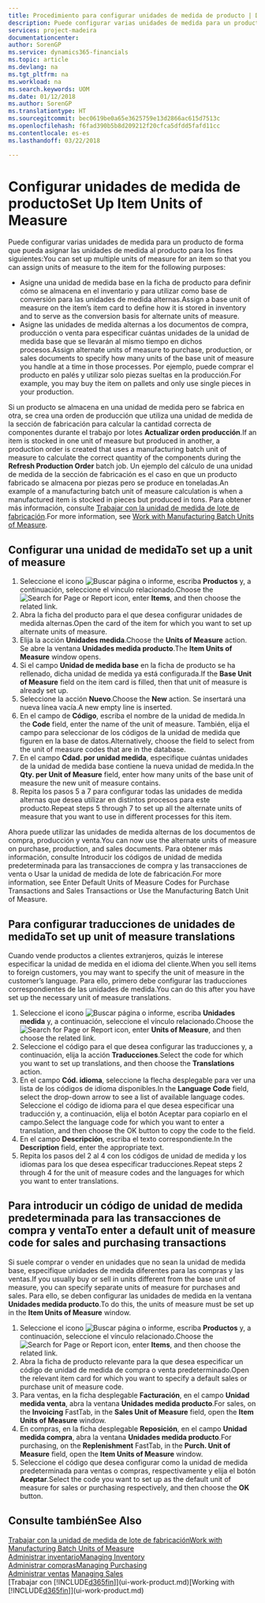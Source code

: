 ```yaml
---
title: Procedimiento para configurar unidades de medida de producto | Documentos de Microsoft
description: Puede configurar varias unidades de medida para un producto de forma que pueda asignar las unidades de medida al producto.
services: project-madeira
documentationcenter: 
author: SorenGP
ms.service: dynamics365-financials
ms.topic: article
ms.devlang: na
ms.tgt_pltfrm: na
ms.workload: na
ms.search.keywords: UOM
ms.date: 01/12/2018
ms.author: SorenGP
ms.translationtype: HT
ms.sourcegitcommit: bec0619be0a65e3625759e13d2866ac615d7513c
ms.openlocfilehash: f6fad390b5b8d209212f20cfca5dfdd5fafd11cc
ms.contentlocale: es-es
ms.lasthandoff: 03/22/2018

---
```

# <a name="set-up-item-units-of-measure"></a><span data-ttu-id="9b0f3-103">Configurar unidades de medida de producto</span><span class="sxs-lookup"><span data-stu-id="9b0f3-103">Set Up Item Units of Measure</span></span>
<span data-ttu-id="9b0f3-104">Puede configurar varias unidades de medida para un producto de forma que pueda asignar las unidades de medida al producto para los fines siguientes:</span><span class="sxs-lookup"><span data-stu-id="9b0f3-104">You can set up multiple units of measure for an item so that you can assign units of measure to the item for the following purposes:</span></span>

- <span data-ttu-id="9b0f3-105">Asigne una unidad de medida base en la ficha de producto para definir cómo se almacena en el inventario y para utilizar como base de conversión para las unidades de medida alternas.</span><span class="sxs-lookup"><span data-stu-id="9b0f3-105">Assign a base unit of measure on the item’s item card to define how it is stored in inventory and to serve as the conversion basis for alternate units of measure.</span></span>
- <span data-ttu-id="9b0f3-106">Asigne las unidades de medida alternas a los documentos de compra, producción o venta para especificar cuántas unidades de la unidad de medida base que se llevarán al mismo tiempo en dichos procesos.</span><span class="sxs-lookup"><span data-stu-id="9b0f3-106">Assign alternate units of measure to purchase, production, or sales documents to specify how many units of the base unit of measure you handle at a time in those processes.</span></span> <span data-ttu-id="9b0f3-107">Por ejemplo, puede comprar el producto en palés y utilizar solo piezas sueltas en la producción.</span><span class="sxs-lookup"><span data-stu-id="9b0f3-107">For example, you may buy the item on pallets and only use single pieces in your production.</span></span>

<span data-ttu-id="9b0f3-108">Si un producto se almacena en una unidad de medida pero se fabrica en otra, se crea una orden de producción que utiliza una unidad de medida de la sección de fabricación para calcular la cantidad correcta de componentes durante el trabajo por lotes **Actualizar orden producción**.</span><span class="sxs-lookup"><span data-stu-id="9b0f3-108">If an item is stocked in one unit of measure but produced in another, a production order is created that uses a manufacturing batch unit of measure to calculate the correct quantity of the components during the **Refresh Production Order** batch job.</span></span> <span data-ttu-id="9b0f3-109">Un ejemplo del cálculo de una unidad de medida de la sección de fabricación es el caso en que un producto fabricado se almacena por piezas pero se produce en toneladas.</span><span class="sxs-lookup"><span data-stu-id="9b0f3-109">An example of a manufacturing batch unit of measure calculation is when a manufactured item is stocked in pieces but produced in tons.</span></span> <span data-ttu-id="9b0f3-110">Para obtener más información, consulte [Trabajar con la unidad de medida de lote de fabricación](production-how-to-use-the-manufacturing-batch-unit-of-measure.md).</span><span class="sxs-lookup"><span data-stu-id="9b0f3-110">For more information, see [Work with Manufacturing Batch Units of Measure](production-how-to-use-the-manufacturing-batch-unit-of-measure.md).</span></span>

## <a name="to-set-up-a-unit-of-measure"></a><span data-ttu-id="9b0f3-111">Configurar una unidad de medida</span><span class="sxs-lookup"><span data-stu-id="9b0f3-111">To set up a unit of measure</span></span>
1. <span data-ttu-id="9b0f3-112">Seleccione el icono ![Buscar página o informe](media/ui-search/search_small.png "icono Buscar página o informe"), escriba **Productos** y, a continuación, seleccione el vínculo relacionado.</span><span class="sxs-lookup"><span data-stu-id="9b0f3-112">Choose the ![Search for Page or Report](media/ui-search/search_small.png "Search for Page or Report icon") icon, enter **Items**, and then choose the related link.</span></span>
2. <span data-ttu-id="9b0f3-113">Abra la ficha del producto para el que desea configurar unidades de medida alternas.</span><span class="sxs-lookup"><span data-stu-id="9b0f3-113">Open the card of the item for which you want to set up alternate units of measure.</span></span>
3. <span data-ttu-id="9b0f3-114">Elija la acción **Unidades medida**.</span><span class="sxs-lookup"><span data-stu-id="9b0f3-114">Choose the **Units of Measure** action.</span></span> <span data-ttu-id="9b0f3-115">Se abre la ventana **Unidades medida producto**.</span><span class="sxs-lookup"><span data-stu-id="9b0f3-115">The **Item Units of Measure** window opens.</span></span>
4. <span data-ttu-id="9b0f3-116">Si el campo **Unidad de medida base** en la ficha de producto se ha rellenado, dicha unidad de medida ya está configurada.</span><span class="sxs-lookup"><span data-stu-id="9b0f3-116">If the **Base Unit of Measure** field on the item card is filled, then that unit of measure is already set up.</span></span>
5. <span data-ttu-id="9b0f3-117">Seleccione la acción **Nuevo**.</span><span class="sxs-lookup"><span data-stu-id="9b0f3-117">Choose the **New** action.</span></span> <span data-ttu-id="9b0f3-118">Se insertará una nueva línea vacía.</span><span class="sxs-lookup"><span data-stu-id="9b0f3-118">A new empty line is inserted.</span></span>
6. <span data-ttu-id="9b0f3-119">En el campo de **Código**, escriba el nombre de la unidad de medida.</span><span class="sxs-lookup"><span data-stu-id="9b0f3-119">In the **Code** field, enter the name of the unit of measure.</span></span> <span data-ttu-id="9b0f3-120">También, elija el campo para seleccionar de los códigos de la unidad de medida que figuren en la base de datos.</span><span class="sxs-lookup"><span data-stu-id="9b0f3-120">Alternatively, choose the field to select from the unit of measure codes that are in the database.</span></span>
7. <span data-ttu-id="9b0f3-121">En el campo **Cdad. por unidad medida**, especifique cuántas unidades de la unidad de medida base contiene la nueva unidad de medida.</span><span class="sxs-lookup"><span data-stu-id="9b0f3-121">In the **Qty. per Unit of Measure** field, enter how many units of the base unit of measure the new unit of measure contains.</span></span>
8. <span data-ttu-id="9b0f3-122">Repita los pasos 5 a 7 para configurar todas las unidades de medida alternas que desea utilizar en distintos procesos para este producto.</span><span class="sxs-lookup"><span data-stu-id="9b0f3-122">Repeat steps 5 through 7 to set up all the alternate units of measure that you want to use in different processes for this item.</span></span>

<span data-ttu-id="9b0f3-123">Ahora puede utilizar las unidades de medida alternas de los documentos de compra, producción y venta.</span><span class="sxs-lookup"><span data-stu-id="9b0f3-123">You can now use the alternate units of measure on purchase, production, and sales documents.</span></span> <span data-ttu-id="9b0f3-124">Para obtener más información, consulte Introducir los códigos de unidad de medida predeterminada para las transacciones de compra y las transacciones de venta o Usar la unidad de medida de lote de fabricación.</span><span class="sxs-lookup"><span data-stu-id="9b0f3-124">For more information, see Enter Default Units of Measure Codes for Purchase Transactions and Sales Transactions or Use the Manufacturing Batch Unit of Measure.</span></span>

## <a name="to-set-up-unit-of-measure-translations"></a><span data-ttu-id="9b0f3-125">Para configurar traducciones de unidades de medida</span><span class="sxs-lookup"><span data-stu-id="9b0f3-125">To set up unit of measure translations</span></span>
<span data-ttu-id="9b0f3-126">Cuando vende productos a clientes extranjeros, quizás le interese especificar la unidad de medida en el idioma del cliente.</span><span class="sxs-lookup"><span data-stu-id="9b0f3-126">When you sell items to foreign customers, you may want to specify the unit of measure in the customer’s language.</span></span> <span data-ttu-id="9b0f3-127">Para ello, primero debe configurar las traducciones correspondientes de las unidades de medida.</span><span class="sxs-lookup"><span data-stu-id="9b0f3-127">You can do this after you have set up the necessary unit of measure translations.</span></span>

1. <span data-ttu-id="9b0f3-128">Seleccione el icono ![Buscar página o informe](media/ui-search/search_small.png "icono Buscar página o informe"), escriba **Unidades medida** y, a continuación, seleccione el vínculo relacionado.</span><span class="sxs-lookup"><span data-stu-id="9b0f3-128">Choose the ![Search for Page or Report](media/ui-search/search_small.png "Search for Page or Report icon") icon, enter **Units of Measure**, and then choose the related link.</span></span>
2. <span data-ttu-id="9b0f3-129">Seleccione el código para el que desea configurar las traducciones y, a continuación, elija la acción **Traducciones**.</span><span class="sxs-lookup"><span data-stu-id="9b0f3-129">Select the code for which you want to set up translations, and then choose the **Translations** action.</span></span>
3. <span data-ttu-id="9b0f3-130">En el campo **Cód. idioma**, seleccione la flecha desplegable para ver una lista de los códigos de idioma disponibles.</span><span class="sxs-lookup"><span data-stu-id="9b0f3-130">In the **Language Code** field, select the drop-down arrow to see a list of available language codes.</span></span> <span data-ttu-id="9b0f3-131">Seleccione el código de idioma para el que desea especificar una traducción y, a continuación, elija el botón Aceptar para copiarlo en el campo.</span><span class="sxs-lookup"><span data-stu-id="9b0f3-131">Select the language code for which you want to enter a translation, and then choose the OK button to copy the code to the field.</span></span>
4. <span data-ttu-id="9b0f3-132">En el campo **Descripción**, escriba el texto correspondiente.</span><span class="sxs-lookup"><span data-stu-id="9b0f3-132">In the **Description** field, enter the appropriate text.</span></span>
5. <span data-ttu-id="9b0f3-133">Repita los pasos del 2 al 4 con los códigos de unidad de medida y los idiomas para los que desea especificar traducciones.</span><span class="sxs-lookup"><span data-stu-id="9b0f3-133">Repeat steps 2 through 4 for the unit of measure codes and the languages for which you want to enter translations.</span></span>

## <a name="to-enter-a-default-unit-of-measure-code-for-sales-and-purchasing-transactions"></a><span data-ttu-id="9b0f3-134">Para introducir un código de unidad de medida predeterminada para las transacciones de compra y venta</span><span class="sxs-lookup"><span data-stu-id="9b0f3-134">To enter a default unit of measure code for sales and purchasing transactions</span></span>
<span data-ttu-id="9b0f3-135">Si suele comprar o vender en unidades que no sean la unidad de medida base, especifique unidades de medida diferentes para las compras y las ventas.</span><span class="sxs-lookup"><span data-stu-id="9b0f3-135">If you usually buy or sell in units different from the base unit of measure, you can specify separate units of measure for purchases and sales.</span></span> <span data-ttu-id="9b0f3-136">Para ello, se deben configurar las unidades de medida en la ventana **Unidades medida producto**.</span><span class="sxs-lookup"><span data-stu-id="9b0f3-136">To do this, the units of measure must be set up in the **Item Units of Measure** window.</span></span>

1. <span data-ttu-id="9b0f3-137">Seleccione el icono ![Buscar página o informe](media/ui-search/search_small.png "icono Buscar página o informe"), escriba **Productos** y, a continuación, seleccione el vínculo relacionado.</span><span class="sxs-lookup"><span data-stu-id="9b0f3-137">Choose the ![Search for Page or Report](media/ui-search/search_small.png "Search for Page or Report icon") icon, enter **Items**, and then choose the related link.</span></span>
2. <span data-ttu-id="9b0f3-138">Abra la ficha de producto relevante para la que desea especificar un código de unidad de medida de compra o venta predeterminado.</span><span class="sxs-lookup"><span data-stu-id="9b0f3-138">Open the relevant item card for which you want to specify a default sales or purchase unit of measure code.</span></span>
3. <span data-ttu-id="9b0f3-139">Para ventas, en la ficha desplegable **Facturación**, en el campo **Unidad medida venta**, abra la ventana **Unidades medida producto**.</span><span class="sxs-lookup"><span data-stu-id="9b0f3-139">For sales, on the **Invoicing** FastTab, in the **Sales Unit of Measure** field, open the **Item Units of Measure** window.</span></span>
4. <span data-ttu-id="9b0f3-140">En compras, en la ficha desplegable **Reposición**, en el campo **Unidad medida compra**, abra la ventana **Unidades medida producto**.</span><span class="sxs-lookup"><span data-stu-id="9b0f3-140">For purchasing, on the **Replenishment** FastTab, in the **Purch. Unit of Measure** field, open the **Item Units of Measure** window.</span></span>
5. <span data-ttu-id="9b0f3-141">Seleccione el código que desea configurar como la unidad de medida predeterminada para ventas o compras, respectivamente y elija el botón **Aceptar**.</span><span class="sxs-lookup"><span data-stu-id="9b0f3-141">Select the code you want to set up as the default unit of measure for sales or purchasing respectively, and then choose the **OK** button.</span></span>

## <a name="see-also"></a><span data-ttu-id="9b0f3-142">Consulte también</span><span class="sxs-lookup"><span data-stu-id="9b0f3-142">See Also</span></span>
[<span data-ttu-id="9b0f3-143">Trabajar con la unidad de medida de lote de fabricación</span><span class="sxs-lookup"><span data-stu-id="9b0f3-143">Work with Manufacturing Batch Units of Measure</span></span>](production-how-to-use-the-manufacturing-batch-unit-of-measure.md)  
[<span data-ttu-id="9b0f3-144">Administrar inventario</span><span class="sxs-lookup"><span data-stu-id="9b0f3-144">Managing Inventory</span></span>](inventory-manage-inventory.md)  
[<span data-ttu-id="9b0f3-145">Administrar compras</span><span class="sxs-lookup"><span data-stu-id="9b0f3-145">Managing Purchasing</span></span>](purchasing-manage-purchasing.md)  
<span data-ttu-id="9b0f3-146">[Administrar ventas](sales-manage-sales.md)  </span><span class="sxs-lookup"><span data-stu-id="9b0f3-146">[Managing Sales](sales-manage-sales.md)  </span></span>  
<span data-ttu-id="9b0f3-147">[Trabajar con [!INCLUDE[d365fin](includes/d365fin_md.md)]](ui-work-product.md)</span><span class="sxs-lookup"><span data-stu-id="9b0f3-147">[Working with [!INCLUDE[d365fin](includes/d365fin_md.md)]](ui-work-product.md)</span></span>

